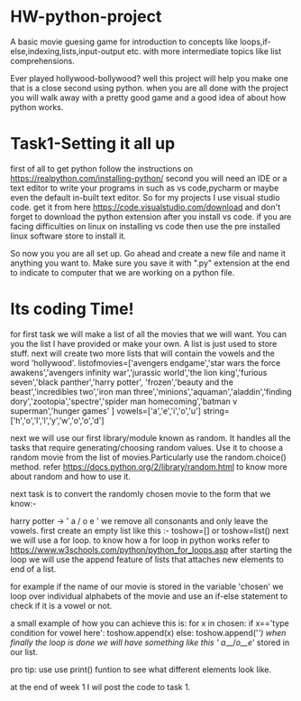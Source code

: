 # HW-python-project
A basic movie guesing game for introduction to concepts like loops,if-else,indexing,lists,input-output etc. with more intermediate topics like list comprehensions.

Ever played hollywood-bollywood? well this project will help you make one that is a close second using python.
when you are all done with the project you will walk away with a pretty good game and a good idea of about how python works.

# Task1-Setting it all up

first of all to get python follow the instructions on https://realpython.com/installing-python/
second you will need an IDE or a text editor to write your programs in such as vs code,pycharm or maybe even the default in-built text editor. 
So for my projects I use visual studio code. get it from here https://code.visualstudio.com/download 
and don't forget to download the python extension after you install vs code.
if you are facing difficulties on linux on installing vs code then use the pre installed linux software store to install it.

So now you you are all set up. Go ahead and create a new file and name it anything you want to.
Make sure you save it with ".py" extension at the end to indicate to computer that we are working on a python file.

# Its coding Time!
for first task we will make a list of all the movies that we will want. You can you the list I have provided or make your own.
A list is just used to store stuff.
next will create two more lists that will contain the vowels and the word 'hollywood'.
listofmovies=['avengers endgame','star wars the force awakens','avengers infinity war','jurassic world','the lion king','furious seven','black panther','harry potter',
'frozen','beauty and the beast','incredibles two','iron man three','minions','aquaman','aladdin','finding dory','zootopia','spectre','spider man homecoming','batman v superman','hunger games'
]
vowels=['a','e','i','o','u']
string=['h','o','l','l','y','w','o','o','d']

next we will use our first library/module known as random. It handles all the tasks that require generating/choosing random values.
Use it to choose a random movie from the list of movies.Particularly use the random.choice() method.
refer https://docs.python.org/2/library/random.html to know more about random and how to use it.

next task is to convert the randomly chosen movie to the form that we know:-

harry potter ->  ' a   / o  e '
we remove all consonants and only leave the vowels.
first create an empty list like this :-
toshow=[] or toshow=list()
next we will use a for loop.
to know how a for loop in python works refer to https://www.w3schools.com/python/python_for_loops.asp
after starting the loop we will use the append feature of lists that attaches new elements to end of a list.

for example if the name of our movie is stored in the variable 'chosen'
we loop over individual alphabets of the movie and use an if-else statement to check if it is a vowel or not.

a small example of how you can achieve this is:
for x in chosen:
  if x=='type condition for vowel here':
    toshow.append(x)
  else:
    toshow.append('_')
 when finally the loop is done we will have something like this ' a___/_o__e_' stored in our list. 
 
 pro tip: use use print() funtion to see what different elements look like.

at the end of week 1 I wil post the code to task 1.
